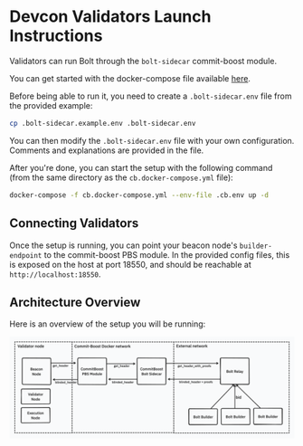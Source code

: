 # Devcon Validators Launch Instructions

Validators can run Bolt through the `bolt-sidecar` commit-boost module.

You can get started with the docker-compose file available [here](./cb.docker-compose.yml).

Before being able to run it, you need to create a `.bolt-sidecar.env` file from the provided example:

```bash
cp .bolt-sidecar.example.env .bolt-sidecar.env
```

You can then modify the `.bolt-sidecar.env` file with your own configuration.
Comments and explanations are provided in the file.

After you're done, you can start the setup with the following command
(from the same directory as the `cb.docker-compose.yml` file):

```bash
docker-compose -f cb.docker-compose.yml --env-file .cb.env up -d
```

## Connecting Validators

Once the setup is running, you can point your beacon node's `builder-endpoint` to the commit-boost PBS module.
In the provided config files, this is exposed on the host at port 18550, and should be reachable at `http://localhost:18550`.

## Architecture Overview

Here is an overview of the setup you will be running:

![Architecture Overview](./cb-devcon-architecture.png)
